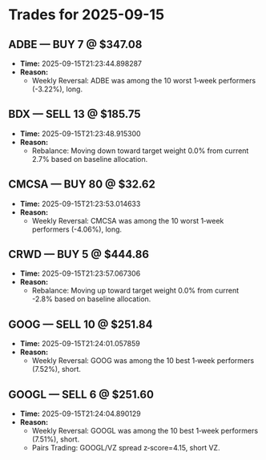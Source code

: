 # Trades for 2025-09-15

## ADBE — BUY 7 @ $347.08
- **Time:** 2025-09-15T21:23:44.898287
- **Reason:**
  - Weekly Reversal: ADBE was among the 10 worst 1‑week performers (-3.22%), long.

## BDX — SELL 13 @ $185.75
- **Time:** 2025-09-15T21:23:48.915300
- **Reason:**
  - Rebalance: Moving down toward target weight 0.0% from current 2.7% based on baseline allocation.

## CMCSA — BUY 80 @ $32.62
- **Time:** 2025-09-15T21:23:53.014633
- **Reason:**
  - Weekly Reversal: CMCSA was among the 10 worst 1‑week performers (-4.06%), long.

## CRWD — BUY 5 @ $444.86
- **Time:** 2025-09-15T21:23:57.067306
- **Reason:**
  - Rebalance: Moving up toward target weight 0.0% from current -2.8% based on baseline allocation.

## GOOG — SELL 10 @ $251.84
- **Time:** 2025-09-15T21:24:01.057859
- **Reason:**
  - Weekly Reversal: GOOG was among the 10 best 1‑week performers (7.52%), short.

## GOOGL — SELL 6 @ $251.60
- **Time:** 2025-09-15T21:24:04.890129
- **Reason:**
  - Weekly Reversal: GOOGL was among the 10 best 1‑week performers (7.51%), short.
  - Pairs Trading: GOOGL/VZ spread z‑score=4.15, short VZ.

